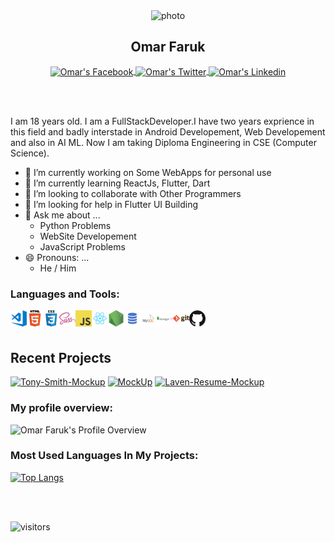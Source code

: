 
<!--
**OmarFaruk-0x01/OmarFaruk-0x01** is a ✨ _special_ ✨ repository because its `README.md` (this file) appears on your GitHub profile.

Here are some ideas to get you started:

- 🔭 I’m currently working on ...
- 🌱 I’m currently learning ...
- 👯 I’m looking to collaborate on ...
- 🤔 I’m looking for help with ...
- 💬 Ask me about ...
- 📫 How to reach me: ...
- 😄 Pronouns: ...
- ⚡ Fun fact: ...
-->


<p align="center">
  <img src="https://i.ibb.co/3p6VgKR/photo.png" width="100px" alt="photo" align="center" alt="Omar Faruk" border="0">
 
 <h2 align="center">Omar Faruk</h2>
 <p align="center">
 <a align="center" href="https://www.facebook.com/omarfaruk0x01">
<img align="center" alt="Omar's Facebook" width="22px" src="https://cdn.jsdelivr.net/npm/simple-icons@v3/icons/facebook.svg" />
</a>
<a align="center" href="https://twitter.com/_omar__faruk_">
  <img align="center" alt="Omar's Twitter" width="22px" src="https://cdn.jsdelivr.net/npm/simple-icons@v3/icons/twitter.svg" />
</a> 
<a href="https://www.linkedin.com/in/omar--faruk/">
  <img align="center" alt="Omar's Linkedin" width="22px" src="https://cdn.jsdelivr.net/npm/simple-icons@v3/icons/linkedin.svg"/>
</a>
  </p>
</p>


<!-- ### Hi there 👋 I am [Omar Faruk](#) -->


<br />
<br />

<div>
 <p>
I am 18 years old. I am a FullStackDeveloper.I have two years exprience in this field and badly interstade in Android Developement, Web Developement and also in AI ML. Now I am taking Diploma Engineering in CSE (Computer Science).
  
- 🔭 I’m currently working on Some WebApps for personal use
- 🌱 I’m currently learning ReactJs, Flutter, Dart
- 👯 I’m looking to collaborate with Other Programmers
- 🤔 I’m looking for help in Flutter UI Building
- 💬 Ask me about ...
    - Python Problems
    - WebSite Developement
    - JavaScript Problems
- 😄 Pronouns: ...
    - He / Him

</h4>
</div>

### Languages and Tools:

<img align="left" alt="Visual Studio Code" width="26px" src="https://raw.githubusercontent.com/github/explore/80688e429a7d4ef2fca1e82350fe8e3517d3494d/topics/visual-studio-code/visual-studio-code.png" />
<img align="left" alt="HTML5" width="26px" src="https://raw.githubusercontent.com/github/explore/80688e429a7d4ef2fca1e82350fe8e3517d3494d/topics/html/html.png" />
<img align="left" alt="CSS3" width="26px" src="https://raw.githubusercontent.com/github/explore/80688e429a7d4ef2fca1e82350fe8e3517d3494d/topics/css/css.png" />
<img align="left" alt="Sass" width="26px" src="https://raw.githubusercontent.com/github/explore/80688e429a7d4ef2fca1e82350fe8e3517d3494d/topics/sass/sass.png" />
<img align="left" alt="JavaScript" width="26px" src="https://raw.githubusercontent.com/github/explore/80688e429a7d4ef2fca1e82350fe8e3517d3494d/topics/javascript/javascript.png" />
<img align="left" alt="React" width="26px" src="https://raw.githubusercontent.com/github/explore/80688e429a7d4ef2fca1e82350fe8e3517d3494d/topics/react/react.png" />
<img align="left" alt="Node.js" width="26px" src="https://raw.githubusercontent.com/github/explore/80688e429a7d4ef2fca1e82350fe8e3517d3494d/topics/nodejs/nodejs.png" />
<img align="left" alt="SQL" width="26px" src="https://raw.githubusercontent.com/github/explore/80688e429a7d4ef2fca1e82350fe8e3517d3494d/topics/sql/sql.png" />
<img align="left" alt="MySQL" width="26px" src="https://raw.githubusercontent.com/github/explore/80688e429a7d4ef2fca1e82350fe8e3517d3494d/topics/mysql/mysql.png" />
<img align="left" alt="MongoDB" width="26px" src="https://raw.githubusercontent.com/github/explore/80688e429a7d4ef2fca1e82350fe8e3517d3494d/topics/mongodb/mongodb.png" />
<img align="left" alt="Git" width="26px" src="https://raw.githubusercontent.com/github/explore/80688e429a7d4ef2fca1e82350fe8e3517d3494d/topics/git/git.png" />
<img align="left" alt="GitHub" width="26px" src="https://raw.githubusercontent.com/github/explore/78df643247d429f6cc873026c0622819ad797942/topics/github/github.png" />

<br />
<br />

## Recent Projects
<p>
<a href="https://github.com/OmarFaruk-0x01/Tony-Portfolio__Cloned"><img width="200" src="https://i.ibb.co/M5gsR01/Tony-Smith-Mockup.png" alt="Tony-Smith-Mockup" border="0"></a> <a href="https://github.com/OmarFaruk-0x01/Ryan-Adlard-Portfolio-Cloned"><img width="200"  src="https://i.ibb.co/DzdDQ04/MockUp.png" alt="MockUp"></a>  <a href="https://github.com/OmarFaruk-0x01/Leven-Resume-CV-Cloned"><img width="200" src="https://i.ibb.co/QQC0fZC/Laven-Resume-Mockup.png" alt="Laven-Resume-Mockup" border="0"></a>
</p>



<div><h3>My profile overview: </h3></div>

![Omar Faruk's Profile Overview](https://github-readme-stats.vercel.app/api?username=OmarFaruk-0x01&show_icons=true)
<br />

<div><h3>Most Used Languages In My Projects: </h3></div>

[![Top Langs](https://github-readme-stats.vercel.app/api/top-langs/?username=OmarFaruk-0x01&layout=compact)](https://github.com/OmarFaruk-0x01/)

<br />
<br />


![visitors](https://visitor-badge.laobi.icu/badge?page_id=OmarFaruk-0x01)


